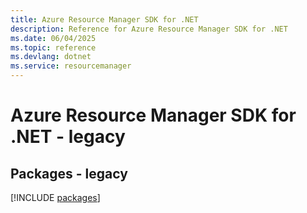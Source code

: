```yaml
---
title: Azure Resource Manager SDK for .NET
description: Reference for Azure Resource Manager SDK for .NET
ms.date: 06/04/2025
ms.topic: reference
ms.devlang: dotnet
ms.service: resourcemanager
---
```

# Azure Resource Manager SDK for .NET - legacy
## Packages - legacy
[!INCLUDE [packages](resource-manager-index.md)]